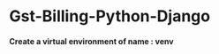 <h1>Gst-Billing-Python-Django</h1>

<h4> Create a virtual environment of name : venv </h4>
<h4>  </h4>
